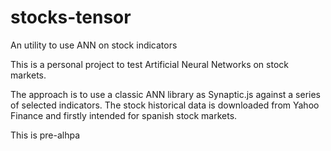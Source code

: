 # stocks-tensor
An utility to use ANN on stock indicators

This is a personal project to test Artificial Neural Networks on stock markets.

The approach is to use a classic ANN library as Synaptic.js against a series of selected indicators. The stock historical data is downloaded from Yahoo Finance and firstly intended for spanish stock markets.

This is pre-alhpa

